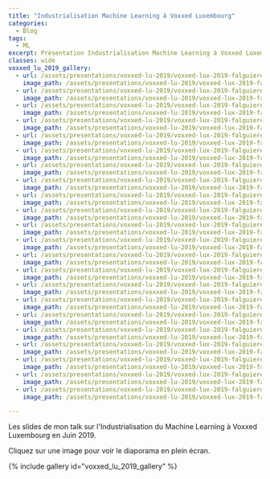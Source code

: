 ```yaml
---
title: "Industrialisation Machine Learning à Voxxed Luxembourg"
categories:
  - Blog
tags:
  - ML
excerpt: Présentation Industrialisation Machine Learning à Voxxed Luxembourg
classes: wide
voxxed_lu_2019_gallery:
  - url: /assets/presentations/voxxed-lu-2019/voxxed-lux-2019-falguiere/voxxed-lux-2019-falguiere.001.png
    image_path: /assets/presentations/voxxed-lu-2019/voxxed-lux-2019-falguiere/voxxed-lux-2019-falguiere.001.png
  - url: /assets/presentations/voxxed-lu-2019/voxxed-lux-2019-falguiere/voxxed-lux-2019-falguiere.002.png
    image_path: /assets/presentations/voxxed-lu-2019/voxxed-lux-2019-falguiere/voxxed-lux-2019-falguiere.002.png
  - url: /assets/presentations/voxxed-lu-2019/voxxed-lux-2019-falguiere/voxxed-lux-2019-falguiere.003.png
    image_path: /assets/presentations/voxxed-lu-2019/voxxed-lux-2019-falguiere/voxxed-lux-2019-falguiere.003.png
  - url: /assets/presentations/voxxed-lu-2019/voxxed-lux-2019-falguiere/voxxed-lux-2019-falguiere.004.png
    image_path: /assets/presentations/voxxed-lu-2019/voxxed-lux-2019-falguiere/voxxed-lux-2019-falguiere.004.png
  - url: /assets/presentations/voxxed-lu-2019/voxxed-lux-2019-falguiere/voxxed-lux-2019-falguiere.005.png
    image_path: /assets/presentations/voxxed-lu-2019/voxxed-lux-2019-falguiere/voxxed-lux-2019-falguiere.005.png
  - url: /assets/presentations/voxxed-lu-2019/voxxed-lux-2019-falguiere/voxxed-lux-2019-falguiere.006.png
    image_path: /assets/presentations/voxxed-lu-2019/voxxed-lux-2019-falguiere/voxxed-lux-2019-falguiere.006.png
  - url: /assets/presentations/voxxed-lu-2019/voxxed-lux-2019-falguiere/voxxed-lux-2019-falguiere.007.png
    image_path: /assets/presentations/voxxed-lu-2019/voxxed-lux-2019-falguiere/voxxed-lux-2019-falguiere.007.png
  - url: /assets/presentations/voxxed-lu-2019/voxxed-lux-2019-falguiere/voxxed-lux-2019-falguiere.008.png
    image_path: /assets/presentations/voxxed-lu-2019/voxxed-lux-2019-falguiere/voxxed-lux-2019-falguiere.008.png
  - url: /assets/presentations/voxxed-lu-2019/voxxed-lux-2019-falguiere/voxxed-lux-2019-falguiere.009.png
    image_path: /assets/presentations/voxxed-lu-2019/voxxed-lux-2019-falguiere/voxxed-lux-2019-falguiere.009.png
  - url: /assets/presentations/voxxed-lu-2019/voxxed-lux-2019-falguiere/voxxed-lux-2019-falguiere.010.png
    image_path: /assets/presentations/voxxed-lu-2019/voxxed-lux-2019-falguiere/voxxed-lux-2019-falguiere.010.png
  - url: /assets/presentations/voxxed-lu-2019/voxxed-lux-2019-falguiere/voxxed-lux-2019-falguiere.011.png
    image_path: /assets/presentations/voxxed-lu-2019/voxxed-lux-2019-falguiere/voxxed-lux-2019-falguiere.011.png
  - url: /assets/presentations/voxxed-lu-2019/voxxed-lux-2019-falguiere/voxxed-lux-2019-falguiere.012.png
    image_path: /assets/presentations/voxxed-lu-2019/voxxed-lux-2019-falguiere/voxxed-lux-2019-falguiere.012.png
  - url: /assets/presentations/voxxed-lu-2019/voxxed-lux-2019-falguiere/voxxed-lux-2019-falguiere.013.png
    image_path: /assets/presentations/voxxed-lu-2019/voxxed-lux-2019-falguiere/voxxed-lux-2019-falguiere.013.png
  - url: /assets/presentations/voxxed-lu-2019/voxxed-lux-2019-falguiere/voxxed-lux-2019-falguiere.014.png
    image_path: /assets/presentations/voxxed-lu-2019/voxxed-lux-2019-falguiere/voxxed-lux-2019-falguiere.014.png
  - url: /assets/presentations/voxxed-lu-2019/voxxed-lux-2019-falguiere/voxxed-lux-2019-falguiere.015.png
    image_path: /assets/presentations/voxxed-lu-2019/voxxed-lux-2019-falguiere/voxxed-lux-2019-falguiere.015.png
  - url: /assets/presentations/voxxed-lu-2019/voxxed-lux-2019-falguiere/voxxed-lux-2019-falguiere.016.png
    image_path: /assets/presentations/voxxed-lu-2019/voxxed-lux-2019-falguiere/voxxed-lux-2019-falguiere.016.png
  - url: /assets/presentations/voxxed-lu-2019/voxxed-lux-2019-falguiere/voxxed-lux-2019-falguiere.017.png
    image_path: /assets/presentations/voxxed-lu-2019/voxxed-lux-2019-falguiere/voxxed-lux-2019-falguiere.017.png
  - url: /assets/presentations/voxxed-lu-2019/voxxed-lux-2019-falguiere/voxxed-lux-2019-falguiere.018.png
    image_path: /assets/presentations/voxxed-lu-2019/voxxed-lux-2019-falguiere/voxxed-lux-2019-falguiere.018.png
  - url: /assets/presentations/voxxed-lu-2019/voxxed-lux-2019-falguiere/voxxed-lux-2019-falguiere.019.png
    image_path: /assets/presentations/voxxed-lu-2019/voxxed-lux-2019-falguiere/voxxed-lux-2019-falguiere.019.png
  - url: /assets/presentations/voxxed-lu-2019/voxxed-lux-2019-falguiere/voxxed-lux-2019-falguiere.020.png
    image_path: /assets/presentations/voxxed-lu-2019/voxxed-lux-2019-falguiere/voxxed-lux-2019-falguiere.020.png
  - url: /assets/presentations/voxxed-lu-2019/voxxed-lux-2019-falguiere/voxxed-lux-2019-falguiere.021.png
    image_path: /assets/presentations/voxxed-lu-2019/voxxed-lux-2019-falguiere/voxxed-lux-2019-falguiere.021.png
  - url: /assets/presentations/voxxed-lu-2019/voxxed-lux-2019-falguiere/voxxed-lux-2019-falguiere.022.png
    image_path: /assets/presentations/voxxed-lu-2019/voxxed-lux-2019-falguiere/voxxed-lux-2019-falguiere.022.png

---
```

Les slides de mon talk sur l'Industrialisation du Machine Learning à Voxxed Luxembourg en Juin 2019.

Cliquez sur une image pour voir le diaporama en plein écran.

{% include gallery id="voxxed_lu_2019_gallery"  %}
